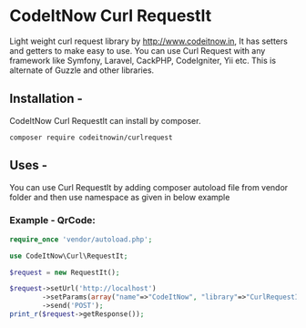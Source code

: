 # CodeItNow Curl RequestIt
Light weight curl request library by http://www.codeitnow.in, It has setters and getters to make easy to use. You can use Curl Request with any framework like Symfony, Laravel, CackPHP, CodeIgniter, Yii etc. This is alternate of Guzzle and other libraries.

## Installation - 
CodeItNow Curl RequestIt can install by composer.

```
composer require codeitnowin/curlrequest
``` 

## Uses -
You can use Curl RequestIt by adding composer autoload file from vendor folder and then use namespace as given in below example

### Example - QrCode:
```php
require_once 'vendor/autoload.php';

use CodeItNow\Curl\RequestIt;

$request = new RequestIt();

$request->setUrl('http://localhost')
        ->setParams(array("name"=>"CodeItNow", "library"=>"CurlRequestIt"))
        ->send('POST');
print_r($request->getResponse());
```
